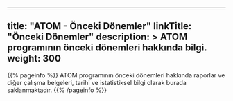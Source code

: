 
---
title: "ATOM - Önceki Dönemler"
linkTitle: "Önceki Dönemler"
description: >
  ATOM programının önceki dönemleri hakkında bilgi.
weight: 300
---

{{% pageinfo %}}
ATOM programının önceki dönemleri hakkında raporlar ve diğer çalışma belgeleri, tarihi ve istatistiksel bilgi olarak burada saklanmaktadır.
{{% /pageinfo %}}
